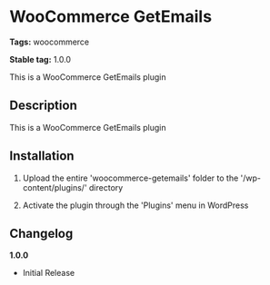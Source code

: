 # WooCommerce GetEmails

**Tags:** woocommerce

**Stable tag:** 1.0.0

  

This is a WooCommerce GetEmails plugin

  

## Description

  

This is a WooCommerce GetEmails plugin

  

## Installation

  
1. Upload the entire 'woocommerce-getemails' folder to the '/wp-content/plugins/' directory

2. Activate the plugin through the 'Plugins' menu in WordPress

  

## Changelog

  

**1.0.0**

* Initial Release